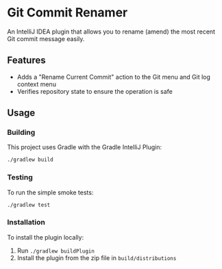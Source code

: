 # Git Commit Renamer

An IntelliJ IDEA plugin that allows you to rename (amend) the most recent Git commit message easily.

## Features

- Adds a "Rename Current Commit" action to the Git menu and Git log context menu
- Verifies repository state to ensure the operation is safe
## Usage

### Building

This project uses Gradle with the Gradle IntelliJ Plugin:

```bash
./gradlew build
```

### Testing

To run the simple smoke tests:

```bash
./gradlew test
```

### Installation

To install the plugin locally:

1. Run `./gradlew buildPlugin`
2. Install the plugin from the zip file in `build/distributions`